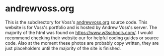# andrewvoss.org

This is the subdirectory for Voss's [andrewvoss.org](andrewvoss.org)
source code. This website is for Voss's portfolio and is hosted by 
Andrew Voss's server. The majority of the html was found on 
https://www.w3schools.com/. I would recommend checking their 
website our for helpful coding guides or source code. Also at the 
moment these photos are probably copy written, they are just 
placeholders until the majority of the site is finished.
